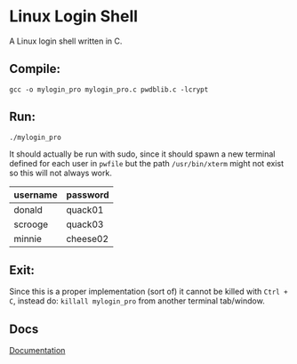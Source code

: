 # Linux Login Shell

A Linux login shell written in C.

## Compile:
`gcc -o mylogin_pro mylogin_pro.c pwdblib.c -lcrypt`

## Run:
`./mylogin_pro`

It should actually be run with sudo, since it should spawn a new terminal defined for each user in `pwfile` but the path `/usr/bin/xterm` might not exist so this will not always work.

username      | password
------------- | -------------
donald        | quack01
scrooge       | quack03
minnie        | cheese02

## Exit:
Since this is a proper implementation (sort of) it cannot be killed with `Ctrl + C`, instead do:
`killall mylogin_pro` from another terminal tab/window.

## Docs
[Documentation](./docs/lab2.pdf)
